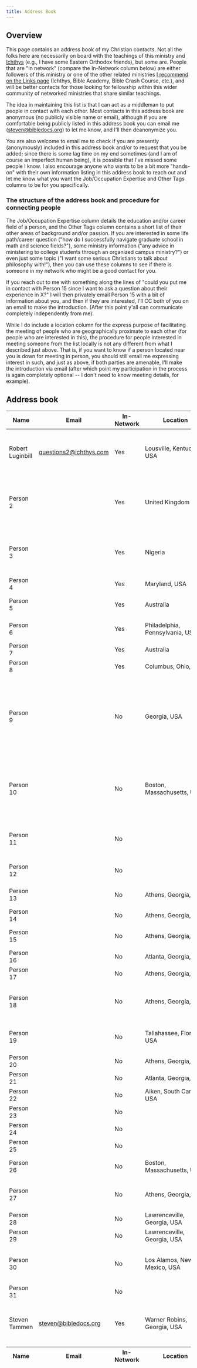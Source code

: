 ```yaml
---
title: Address Book
---
```


## Overview

This page contains an address book of my Christian contacts. Not all the folks here are necessarily on board with the teachings of this ministry and [Ichthys](https://ichthys.com/) (e.g., I have some Eastern Orthodox friends), but some are. People that are "in network" (compare the In-Network column below) are either followers of this ministry or one of the other related ministries [I recommend on the Links page](/links/#links-to-other-teaching-ministries-teachers) (Ichthys, Bible Academy, Bible Crash Course, etc.), and will be better contacts for those looking for fellowship within this wider community of networked ministries that share similar teachings.

The idea in maintaining this list is that I can act as a middleman to put people in contact with each other. Most contacts in this address book are anonymous (no publicly visible name or email), although if you are comfortable being publicly listed in this address book you can email me ([steven@bibledocs.org](mailto:steven@bibledocs.org)) to let me know, and I'll then deanonymize you.

You are also welcome to email me to check if you are presently (anonymously) included in this address book and/or to request that you be added; since there is some lag time on my end sometimes (and I am of course an imperfect human being), it is possible that I've missed some people I know. I also encourage anyone who wants to be a bit more "hands-on" with their own information listing in this address book to reach out and let me know what you want the Job/Occupation Expertise and Other Tags columns to be for you specifically.

### The structure of the address book and procedure for connecting people

The Job/Occupation Expertise column details the education and/or career field of a person, and the Other Tags column contains a short list of their other areas of background and/or passion. If you are interested in some life path/career question ("how do I successfully navigate graduate school in math and science fields?"), some ministry information ("any advice in ministering to college students through an organized campus ministry?") or even just some topic ("I want some serious Christians to talk about philosophy with!"), then you can use these columns to see if there is someone in my network who might be a good contact for you.

If you reach out to me with something along the lines of "could you put me in contact with Person 15 since I want to ask a question about their experience in X?" I will then privately email Person 15 with a bit of information about you, and then if they are interested, I'll CC both of you on an email to make the introduction. (After this point y'all can communicate completely independently from me).

While I do include a location column for the express purpose of facilitating the meeting of people who are geographically proximate to each other (for people who are interested in this), the procedure for people interested in meeting someone from the list locally is not any different from what I described just above. That is, if you want to know if a person located near you is down for meeting in person, you should still email me expressing interest in such, and just as above, if both parties are amenable, I'll make the introduction via email (after which point my participation in the process is again completely optional -- I don't need to know meeting details, for example).

## Address book

<link rel="stylesheet" type="text/css" href="https://cdn.datatables.net/1.10.22/css/jquery.dataTables.min.css">
<link rel="stylesheet" type="text/css" href="https://cdn.datatables.net/fixedheader/3.1.7/css/fixedHeader.dataTables.min.css">

<style>
thead input {
  width: 100%;
  color: initial;
  font: initial;
}
</style>

<table id="example" class="display" style="width:100%">

<thead><tr><th>Name</th><th>Email</th><th>In-Network</th><th>Location</th><th>Job/Occupation Expertise</th><th>Other Tags</th></tr></thead>

<tr><td>Robert Luginbill</td><td><a href="mailto:questions2@ichthys.com">questions2@ichthys.com</a></td><td>Yes</td><td>Lousville, Kentucky, USA</td><td>Classics academia, academia more generally</td><td>Most qualified Bible teacher I know, academic and technical expertise</td></tr>
<tr><td>Person 2</td><td> </td><td>Yes</td><td>United Kingdom</td><td>Self-employment</td><td>Living minimalistic life, academic preparation, Catholicism (ex-Caltholic perspective)</td></tr>
<tr><td>Person 3</td><td> </td><td>Yes</td><td>Nigeria</td><td>Physics</td><td>Growing up and living in a foreign country with harsher circumstances than America</td></tr>
<tr><td>Person 4</td><td> </td><td>Yes</td><td>Maryland, USA</td><td>Welding</td><td></td></tr>
<tr><td>Person 5</td><td> </td><td>Yes</td><td>Australia</td><td></td><td>Mormonism (ex-Mormon perspective)</td></tr>
<tr><td>Person 6</td><td> </td><td>Yes</td><td>Philadelphia, Pennsylvania, USA</td><td>Self-employment</td><td>Setting up one's own business</td></tr>
<tr><td>Person 7</td><td> </td><td>Yes</td><td>Australia</td><td>Architectural design</td><td></td></tr>
<tr><td>Person 8</td><td> </td><td>Yes</td><td>Columbus, Ohio, USA</td><td>Art school, sales positions</td><td></td></tr>
<tr><td>Person 9</td><td> </td><td>No</td><td>Georgia, USA</td><td>Air Force Linguist, working for Air Force</td><td>Value of education, eschewing normal path in life, German, Korean, having an internationally-minded perspective as an American</td></tr>
<tr><td>Person 10</td><td> </td><td>No</td><td>Boston, Massachusetts, USA</td><td></td><td>Eastern Orthodoxy, perspective of a Protestant who converted to Eastern Orthodoxy, Church fathers</td></tr>
<tr><td>Person 11</td><td> </td><td>No</td><td></td><td></td><td>French (religious) history, french culture, Iranian culture, Farsi</td></tr>
<tr><td>Person 12</td><td> </td><td>No</td><td></td><td></td><td>Living a life of service, deacon role</td></tr>
<tr><td>Person 13</td><td> </td><td>No</td><td>Athens, Georgia, USA</td><td></td><td>Living a life of service, deacon role</td></tr>
<tr><td>Person 14</td><td> </td><td>No</td><td>Athens, Georgia, USA</td><td></td><td>Elder role in local church</td></tr>
<tr><td>Person 15</td><td> </td><td>No</td><td>Athens, Georgia, USA</td><td></td><td>Art and culture (C.S. Lewis, etc.)</td></tr>
<tr><td>Person 16</td><td> </td><td>No</td><td>Atlanta, Georgia, USA</td><td>IBM</td><td>Mission work, Scotland</td></tr>
<tr><td>Person 17</td><td> </td><td>No</td><td>Athens, Georgia, USA</td><td>Philosophy academia</td><td>Philosophy</td></tr>
<tr><td>Person 18</td><td> </td><td>No</td><td>Athens, Georgia, USA</td><td>Linguistics, Hebrew</td><td>Perspective of a Protestant who converted to Eastern Orthodoxy</td></tr>
<tr><td>Person 19</td><td> </td><td>No</td><td>Tallahassee, Florida, USA</td><td></td><td>College campus ministry (RUF in particular)</td></tr>
<tr><td>Person 20</td><td> </td><td>No</td><td>Athens, Georgia, USA</td><td>Classics, math, Chinese</td><td></td></tr>
<tr><td>Person 21</td><td> </td><td>No</td><td>Atlanta, Georgia, USA</td><td>Computer science</td><td></td></tr>
<tr><td>Person 22</td><td> </td><td>No</td><td>Aiken, South Carolina, USA</td><td>Mechanical engineering</td><td></td></tr>
<tr><td>Person 23</td><td> </td><td>No</td><td></td><td>Architecture, civil engineering</td><td></td></tr>
<tr><td>Person 24</td><td> </td><td>No</td><td></td><td>Aerospace engineering</td><td></td></tr>
<tr><td>Person 25</td><td> </td><td>No</td><td></td><td>Industrial engineering</td><td></td></tr>
<tr><td>Person 26</td><td> </td><td>No</td><td>Boston, Massachusetts, USA</td><td>Math academia, academia more generally</td><td></td></tr>
<tr><td>Person 27</td><td> </td><td>No</td><td>Athens, Georgia, USA</td><td>Russian language, Russian literature, Piano</td><td>Philosophy</td></tr>
<tr><td>Person 28</td><td> </td><td>No</td><td>Lawrenceville, Georgia, USA</td><td>Experimental physics</td><td></td></tr>
<tr><td>Person 29</td><td> </td><td>No</td><td>Lawrenceville, Georgia, USA</td><td>Electrical engineering</td><td></td></tr>
<tr><td>Person 30</td><td> </td><td>No</td><td>Los Alamos, New Mexico, USA</td><td></td><td>The perspective that comes with age and experience</td></tr>
<tr><td>Person 31</td><td> </td><td>No</td><td></td><td>Industrial engineering</td><td></td></tr>
<tr><td>Steven Tammen</td><td><a href="mailto:steven@bibledocs.org">steven@bibledocs.org</a></td><td>Yes</td><td>Warner Robins, Georgia, USA</td><td>Classics, computer science, working for Air Force</td><td>Productivity and efficiency, gear, software, exercise, nutrition, health</td></tr>

<tfoot><tr><th>Name</th><th>Email</th><th>In-Network</th><th>Location</th><th>Job/Occupation Expertise</th><th>Other Tags</th></tr></tfoot>

		
</table>




<script type="text/javascript" src="https://code.jquery.com/jquery-3.5.1.js"></script>
<script type="text/javascript" src="https://cdn.datatables.net/1.10.22/js/jquery.dataTables.min.js"></script>
<script type="text/javascript" src="https://cdn.datatables.net/fixedheader/3.1.7/js/dataTables.fixedHeader.min.js"></script>

<script type="text/javascript">
$(document).ready(function() {
    // Setup - add a text input to each footer cell
    $('#example thead tr').clone(true).appendTo( '#example thead' );
    $('#example thead tr:eq(1) th').each( function (i) {
        var title = $(this).text();
        $(this).html( '<input type="text" placeholder="Search '+title+'" />' );
 
        $( 'input', this ).on( 'keyup change', function () {
            if ( table.column(i).search() !== this.value ) {
                table
                    .column(i)
                    .search( this.value )
                    .draw();
            }
        } );
    } );
 
    var table = $('#example').DataTable( {
        orderCellsTop: true,
        fixedHeader: true
    } );
} );
</script>

